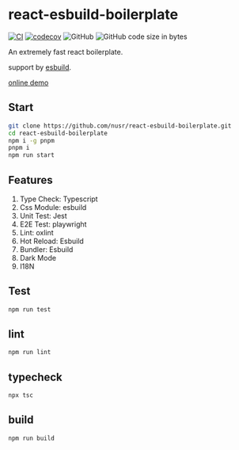 # react-esbuild-boilerplate

[![CI](https://github.com/nusr/react-esbuild-boilerplate/actions/workflows/main.yml/badge.svg)](https://github.com/nusr/react-esbuild-boilerplate/actions/workflows/main.yml)
[![codecov](https://codecov.io/gh/nusr/react-esbuild-boilerplate/graph/badge.svg?token=FW67QU1LC5)](https://codecov.io/gh/nusr/react-esbuild-boilerplate)
![GitHub](https://img.shields.io/github/license/nusr/react-esbuild-boilerplate.svg)
![GitHub code size in bytes](https://img.shields.io/github/languages/code-size/nusr/react-esbuild-boilerplate.svg)

An extremely fast react boilerplate.

support by [esbuild](https://github.com/evanw/esbuild).

[online demo](https://nusr.github.io/react-esbuild-boilerplate/)

## Start

```bash
git clone https://github.com/nusr/react-esbuild-boilerplate.git
cd react-esbuild-boilerplate
npm i -g pnpm
pnpm i
npm run start
```

## Features

1. Type Check: Typescript
1. Css Module: esbuild
1. Unit Test: Jest
1. E2E Test: playwright
1. Lint: oxlint
1. Hot Reload: Esbuild
1. Bundler: Esbuild
1. Dark Mode
1. I18N

## Test

```bash
npm run test
```

## lint

```bash
npm run lint
```

## typecheck

```bash
npx tsc
```

## build

```bash
npm run build
```